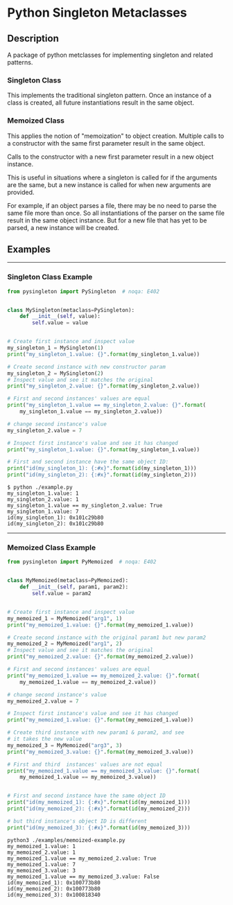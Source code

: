 # Python Singleton Metaclasses

## Description

A package of python metclasses for implementing singleton and related patterns.

### Singleton Class

This implements the traditional singleton pattern. Once an instance of a class is created, all future instantiations result in the same object.

### Memoized Class

This applies the notion of "memoization" to object creation. Multiple calls to a constructor with the same first parameter result in the same object.

Calls to the constructor with a new first parameter result in a new object instance.

This is useful in situations where a singleton is called for if the arguments are the same, but a new instance is called for when new arguments are provided.

For example, if an object parses a file, there may be no need to parse the same file more than once. So all instantiations of the parser on the same file result in the same object instance. But for a new file that has yet to be parsed, a new instance will be created.

## Examples

---

### Singleton Class Example

```python
from pysingleton import PySingleton  # noqa: E402


class MySingleton(metaclass=PySingleton):
    def __init__(self, value):
        self.value = value


# Create first instance and inspect value
my_singleton_1 = MySingleton(1)
print("my_singleton_1.value: {}".format(my_singleton_1.value))

# Create second instance with new constructor param
my_singleton_2 = MySingleton(2)
# Inspect value and see it matches the original
print("my_singleton_2.value: {}".format(my_singleton_2.value))

# First and second instances' values are equal
print("my_singleton_1.value == my_singleton_2.value: {}".format(
    my_singleton_1.value == my_singleton_2.value))

# change second instance's value
my_singleton_2.value = 7

# Inspect first instance's value and see it has changed
print("my_singleton_1.value: {}".format(my_singleton_1.value))

# First and second instance have the same object ID:
print("id(my_singleton_1): {:#x}".format(id(my_singleton_1)))
print("id(my_singleton_2): {:#x}".format(id(my_singleton_2)))
```

```console
$ python ./example.py
my_singleton_1.value: 1
my_singleton_2.value: 1
my_singleton_1.value == my_singleton_2.value: True
my_singleton_1.value: 7
id(my_singleton_1): 0x101c29b80
id(my_singleton_2): 0x101c29b80
```

---

### Memoized Class Example

```python
from pysingleton import PyMemoized  # noqa: E402


class MyMemoized(metaclass=PyMemoized):
    def __init__(self, param1, param2):
        self.value = param2


# Create first instance and inspect value
my_memoized_1 = MyMemoized("arg1", 1)
print("my_memoized_1.value: {}".format(my_memoized_1.value))

# Create second instance with the original param1 but new param2
my_memoized_2 = MyMemoized("arg1", 2)
# Inspect value and see it matches the original
print("my_memoized_2.value: {}".format(my_memoized_2.value))

# First and second instances' values are equal
print("my_memoized_1.value == my_memoized_2.value: {}".format(
    my_memoized_1.value == my_memoized_2.value))

# change second instance's value
my_memoized_2.value = 7

# Inspect first instance's value and see it has changed
print("my_memoized_1.value: {}".format(my_memoized_1.value))

# Create third instance with new param1 & param2, and see
# it takes the new value
my_memoized_3 = MyMemoized("arg3", 3)
print("my_memoized_3.value: {}".format(my_memoized_3.value))

# First and third  instances' values are not equal
print("my_memoized_1.value == my_memoized_3.value: {}".format(
    my_memoized_1.value == my_memoized_3.value))


# First and second instance have the same object ID
print("id(my_memoized_1): {:#x}".format(id(my_memoized_1)))
print("id(my_memoized_2): {:#x}".format(id(my_memoized_2)))

# but third instance's object ID is different
print("id(my_memoized_3): {:#x}".format(id(my_memoized_3)))

```

```console
python3 ./examples/memoized-example.py
my_memoized_1.value: 1
my_memoized_2.value: 1
my_memoized_1.value == my_memoized_2.value: True
my_memoized_1.value: 7
my_memoized_3.value: 3
my_memoized_1.value == my_memoized_3.value: False
id(my_memoized_1): 0x100773b80
id(my_memoized_2): 0x100773b80
id(my_memoized_3): 0x100818340
```

